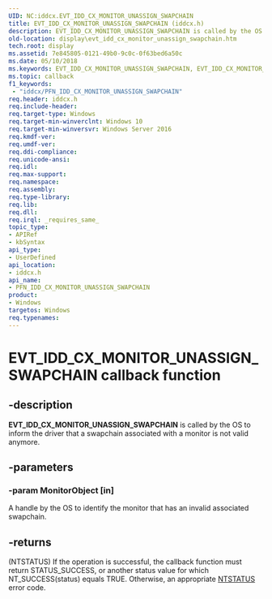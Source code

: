 ```yaml
---
UID: NC:iddcx.EVT_IDD_CX_MONITOR_UNASSIGN_SWAPCHAIN
title: EVT_IDD_CX_MONITOR_UNASSIGN_SWAPCHAIN (iddcx.h)
description: EVT_IDD_CX_MONITOR_UNASSIGN_SWAPCHAIN is called by the OS to inform the driver that a swapchain associated with a monitor is not valid anymore.
old-location: display\evt_idd_cx_monitor_unassign_swapchain.htm
tech.root: display
ms.assetid: 7e845805-0121-49b0-9c0c-0f63bed6a50c
ms.date: 05/10/2018
ms.keywords: EVT_IDD_CX_MONITOR_UNASSIGN_SWAPCHAIN, EVT_IDD_CX_MONITOR_UNASSIGN_SWAPCHAIN callback, EvtIddCxMonitorUnassignSwapchain, EvtIddCxMonitorUnassignSwapchain callback function [Display Devices], PFN_IDD_CX_MONITOR_UNASSIGN_SWAPCHAIN, PFN_IDD_CX_MONITOR_UNASSIGN_SWAPCHAIN callback function pointer [Display Devices], display.evt_idd_cx_monitor_unassign_swapchain, iddcx/EvtIddCxMonitorUnassignSwapchain
ms.topic: callback
f1_keywords:
 - "iddcx/PFN_IDD_CX_MONITOR_UNASSIGN_SWAPCHAIN"
req.header: iddcx.h
req.include-header: 
req.target-type: Windows
req.target-min-winverclnt: Windows 10
req.target-min-winversvr: Windows Server 2016
req.kmdf-ver: 
req.umdf-ver: 
req.ddi-compliance: 
req.unicode-ansi: 
req.idl: 
req.max-support: 
req.namespace: 
req.assembly: 
req.type-library: 
req.lib: 
req.dll: 
req.irql: _requires_same_
topic_type:
- APIRef
- kbSyntax
api_type:
- UserDefined
api_location:
- iddcx.h
api_name:
- PFN_IDD_CX_MONITOR_UNASSIGN_SWAPCHAIN
product:
- Windows
targetos: Windows
req.typenames: 
---
```


# EVT_IDD_CX_MONITOR_UNASSIGN_SWAPCHAIN callback function


## -description


<b>EVT_IDD_CX_MONITOR_UNASSIGN_SWAPCHAIN</b> is called by the OS to inform the driver that a swapchain associated with a monitor is not valid anymore.


## -parameters




### -param MonitorObject [in]

A handle by the OS to identify the monitor that has an invalid associated swapchain.


## -returns




(NTSTATUS) If the operation is successful, the callback function must return STATUS_SUCCESS, or another status value for which NT_SUCCESS(status) equals TRUE. Otherwise, an appropriate <a href="https://docs.microsoft.com/windows-hardware/drivers/kernel/ntstatus-values">NTSTATUS</a> error code. 
                    



